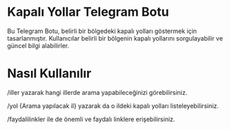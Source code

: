 # Kapalı Yollar Telegram Botu

Bu Telegram Botu, belirli bir bölgedeki kapalı yolları göstermek için tasarlanmıştır. Kullanıcılar belirli bir bölgenin kapalı yollarını sorgulayabilir ve güncel bilgi alabilirler.
# Nasıl Kullanılır

/iller yazarak hangi illerde arama yapabileceğinizi görebilirsiniz.

/yol {Arama yapılacak il} yazarak da o ildeki kapalı yolları listeleyebilirsiniz.

/faydalilinkler ile de önemli ve faydalı linklere erişebilirsiniz.